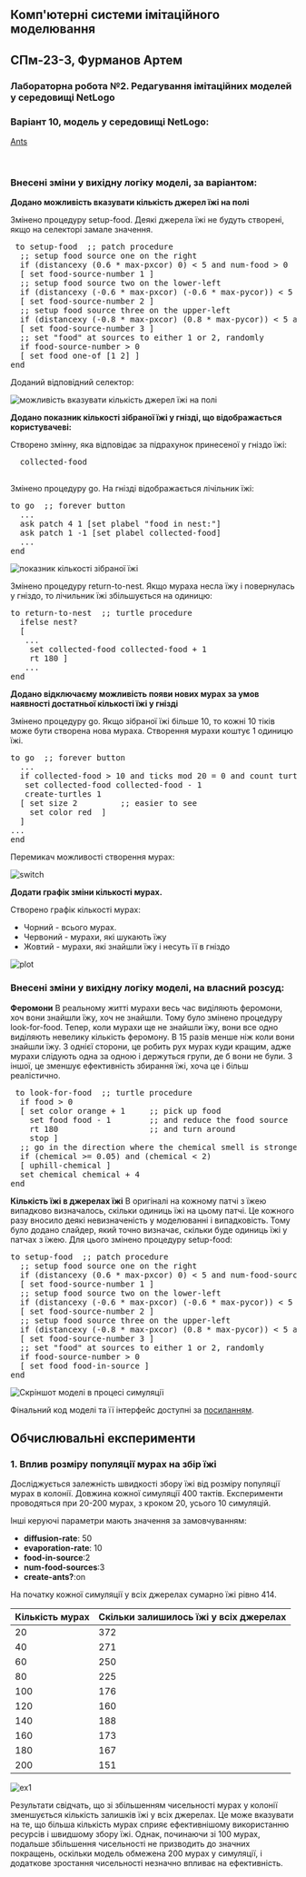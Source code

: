 ## Комп'ютерні системи імітаційного моделювання
## СПм-23-3, **Фурманов Артем**
### Лабораторна робота №**2**. Редагування імітаційних моделей у середовищі NetLogo


### Варіант 10, модель у середовищі NetLogo:
[Ants](https://www.netlogoweb.org/launch#http://www.netlogoweb.org/assets/modelslib/Sample%20Models/Biology/Ants.nlogo)

<br>

### Внесені зміни у вихідну логіку моделі, за варіантом:

**Додано можливість вказувати кількість джерел їжі на полі** 

Змінено процедуру setup-food. Деякі джерела їжі не будуть створені, якщо на селекторі замале значення.
<pre>
 to setup-food  ;; patch procedure
  ;; setup food source one on the right
  if (distancexy (0.6 * max-pxcor) 0) < 5 and num-food > 0
  [ set food-source-number 1 ]
  ;; setup food source two on the lower-left
  if (distancexy (-0.6 * max-pxcor) (-0.6 * max-pycor)) < 5 and num-food > 1
  [ set food-source-number 2 ]
  ;; setup food source three on the upper-left
  if (distancexy (-0.8 * max-pxcor) (0.8 * max-pycor)) < 5 and num-food > 2
  [ set food-source-number 3 ]
  ;; set "food" at sources to either 1 or 2, randomly
  if food-source-number > 0
  [ set food one-of [1 2] ]
end
</pre>

Доданий відповідний селектор:

![можливість вказувати кількість джерел їжі на полі](food.png)
                  
**Додано показник кількості зібраної їжі у гнізді, що відображається користувачеві:**

Створено змінну, яка відповідає за підрахунок принесеної у гніздо їжі:
<pre>
  collected-food
 </pre>

Змінено процедуру go. На гнізді відображається лічільник їжі:
<pre>
to go  ;; forever button
  ...
  ask patch 4 1 [set plabel "food in nest:"] 
  ask patch 1 -1 [set plabel collected-food]
  ...
end
</pre>

![показник кількості зібраної їжі](food2.png)

Змінено процедуру return-to-nest. Якщо мураха несла їжу і повернулась у гніздо, то лічильник їжі збільшується на одиницю:
 <pre>
to return-to-nest  ;; turtle procedure
  ifelse nest?
  [ 
   ...
    set collected-food collected-food + 1
    rt 180 ]
   ...
end
</pre>


**Додано відключаєму можливість появи нових мурах за умов наявності достатньої кількості їжі у гнізді**

Змінено процедуру go. Якщо зібраної їжі більше 10, то кожні 10 тіків може бути створена нова мураха. Створення мурахи коштує 1 одиницю їжі.
<pre>
to go  ;; forever button
  ...
  if collected-food > 10 and ticks mod 20 = 0 and count turtles < 200 and create-ants?[
   set collected-food collected-food - 1
   create-turtles 1
  [ set size 2         ;; easier to see
    set color red  ]
  ]
...
end
</pre>

Перемикач можливості створення мурах:

![switch](switch.png)

**Додати графік зміни кількості мурах.**

Створено графік кількості мурах:
- Чорний - всього мурах.
- Червоний - мурахи, які шукають їжу
- Жовтий - мурахи, які знайшли їжу і несуть її в гніздо

![plot](plot.png)

### Внесені зміни у вихідну логіку моделі, на власний розсуд:

**Феромони**
В реальному житті мурахи весь час виділяють феромони, хоч вони знайшли їжу, хоч не знайшли. Тому було змінено процедуру look-for-food. Тепер, коли мурахи ще не знайшли їжу, вони все одно виділяють невелику кількість феромону. В 15 разів менше ніж коли вони знайшли їжу. З однієї сторони, це робить рух мурах куди кращим, адже мурахи слідують одна за одною і держуться групи, де б вони не були. З іншої, це зменшує ефективність збирання їжі, хоча це і більш реалістично.
<pre>
 to look-for-food  ;; turtle procedure
  if food > 0
  [ set color orange + 1     ;; pick up food
    set food food - 1        ;; and reduce the food source
    rt 180                   ;; and turn around
    stop ]
  ;; go in the direction where the chemical smell is strongest
  if (chemical >= 0.05) and (chemical < 2)
  [ uphill-chemical ]
  set chemical chemical + 4
end
</pre>

**Кількість їжі в джерелах їжі**
В оригіналі на кожному патчі з їжею випадково визначалось, скільки одиниць їжі на цьому патчі. Це кожного разу вносило деякі невизначеність у моделюванні і випадковість. Тому було додано слайдер, який точно визначає, скільки буде одиниць їжі у патчах з їжею. Для цього змінено процедуру setup-food:
<pre>
to setup-food  ;; patch procedure
  ;; setup food source one on the right
  if (distancexy (0.6 * max-pxcor) 0) < 5 and num-food-sources > 0
  [ set food-source-number 1 ]
  ;; setup food source two on the lower-left
  if (distancexy (-0.6 * max-pxcor) (-0.6 * max-pycor)) < 5 and num-food-sources > 1
  [ set food-source-number 2 ]
  ;; setup food source three on the upper-left
  if (distancexy (-0.8 * max-pxcor) (0.8 * max-pycor)) < 5 and num-food-sources > 2
  [ set food-source-number 3 ]
  ;; set "food" at sources to either 1 or 2, randomly
  if food-source-number > 0
  [ set food food-in-source ]
end
</pre>

![Скріншот моделі в процесі симуляції](final.png)

Фінальний код моделі та її інтерфейс доступні за [посиланням](Ants_v2.nlogo). 
<br>

## Обчислювальні експерименти
### 1. Вплив розміру популяції мурах на збір їжі
Досліджується залежність швидкості збору їжі від розміру популяції мурах в колонії. Довжина кожної симуляції 400 тактів.
Експерименти проводяться при 20-200 мурах, з кроком 20, усього 10 симуляцій. 

Інші керуючі параметри мають значення за замовчуванням:
- **diffusion-rate**: 50
- **evaporation-rate**: 10
- **food-in-source**:2
- **num-food-sources**:3
- **create-ants?**:on
  
На початку кожної симуляції у всіх джерелах сумарно їжі рівно 414.
<table>
<thead>
<tr><th>Кількість мурах</th><th>Скільки залишилось їжі у всіх джерелах</tr>
</thead>
<tbody>
<tr><td>20</td><td>372</td></tr>
<tr><td>40</td><td>271</td></tr>
<tr><td>60</td><td>250</td></tr>
<tr><td>80</td><td>225</td></tr>
<tr><td>100</td><td>176</td></tr>
<tr><td>120</td><td>160</td></tr>
<tr><td>140</td><td>188</td></tr>
<tr><td>160</td><td>173</td></tr>
<tr><td>180</td><td>167</td></tr>
<tr><td>200</td><td>151</td></tr>
</tbody>
</table>

![ex1](fig1.png)

Результати свідчать, що зі збільшенням чисельності мурах у колонії зменшується кількість залишків їжі у всіх джерелах. Це може вказувати на те, що більша кількість мурах сприяє ефективнішому використанню ресурсів і швидшому збору їжі. Однак, починаючи зі 100 мурах, подальше збільшення чисельності не призводить до значних покращень, оскільки модель обмежена 200 мурах у симуляції, і додаткове зростання чисельності незначно впливає на ефективність.
